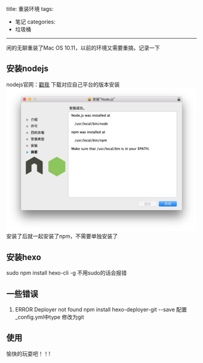title: 重装环境
tags:
  - 笔记
categories:
  - 垃圾桶
---
闲的无聊重装了Mac OS 10.11，以前的环境又需要重搞，记录一下
## 安装nodejs
nodejs官网：[戳我](https://nodejs.org/en/)
下载对应自己平台的版本安装
![install](/img/install_node.jpg)
安装了后就一起安装了npm，不需要单独安装了
## 安装hexo
sudo npm install hexo-cli -g
不用sudo的话会报错
<!--more-->
## 一些错误
1. ERROR Deployer not found
npm install hexo-deployer-git --save
配置_config.yml中type 修改为git
## 使用
愉快的玩耍吧！！!